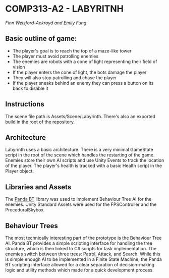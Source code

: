 # COMP313-A2 - LABYRITNH
*Finn Welsford-Ackroyd and Emily Fung*

## Basic outline of game:  
* The player's goal is to reach the top of a maze-like tower
* The player must avoid patrolling enemies
* The enemies are robots with a cone of light representing their field of vision
* If the player enters the cone of light, the bots damage the player
* They will also stop patrolling and chase the player
* If the player sneaks behind an enemy they can press a button on its back to disable it

## Instructions
The scene file path is Assets/Scene/Labyrinth. There's also an exported build in the root of the repository.

## Architecture
Labyrinth uses a basic architecture. There is a very minimal GameState script in the root of the scene which handles the restarting of the game. Enemies store their own AI scripts and use Unity Events to track the location of the player. The player's health is tracked with a basic Health script in the Player object.

## Libraries and Assets
The [Panda BT](https://assetstore.unity.com/packages/tools/ai/panda-bt-free-33057) library was used to implement Behaviour Tree AI for the enemies.
Unity Standard Assets were used for the FPSController and the ProceduralSkybox.

## Behaviour Trees
The most technically interesting part of the prototype is the Behaviour Tree AI. Panda BT provides a simple scripting interface for handling the tree structure, which is then linked to C# scripts for task implementation. The enemies switch between three trees: Patrol, Attack, and Search. While this is simple enough AI to be implemented in a Finite State Machine, the Panda BT scripting interface allowed for a clear separation of decision-making logic and utility methods which made for a quick development process.
